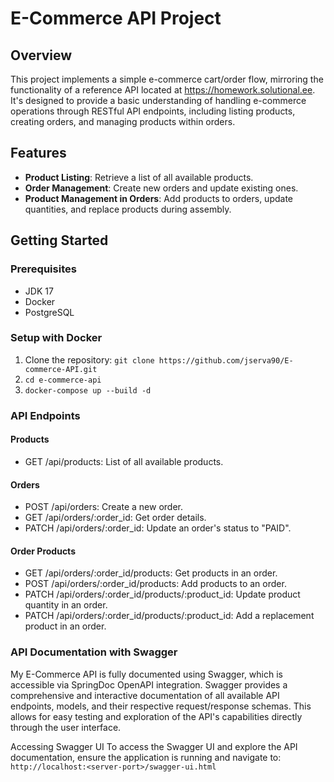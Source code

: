 # E-Commerce API Project

## Overview
This project implements a simple e-commerce cart/order flow, mirroring the functionality of a reference API located at https://homework.solutional.ee. It's designed to provide a basic understanding of handling e-commerce operations through RESTful API endpoints, including listing products, creating orders, and managing products within orders.

## Features
- **Product Listing**: Retrieve a list of all available products.
- **Order Management**: Create new orders and update existing ones.
- **Product Management in Orders**: Add products to orders, update quantities, and replace products during assembly.

## Getting Started

### Prerequisites
- JDK 17
- Docker
- PostgreSQL

### Setup with Docker
1. Clone the repository:
`git clone https://github.com/jserva90/E-commerce-API.git`
2. `cd e-commerce-api`
3. `docker-compose up --build -d`

### API Endpoints
#### Products
- GET /api/products: List of all available products.
#### Orders
- POST /api/orders: Create a new order.
- GET /api/orders/:order_id: Get order details.
- PATCH /api/orders/:order_id: Update an order's status to "PAID".
#### Order Products
- GET /api/orders/:order_id/products: Get products in an order.
- POST /api/orders/:order_id/products: Add products to an order.
- PATCH /api/orders/:order_id/products/:product_id: Update product quantity in an order.
- PATCH /api/orders/:order_id/products/:product_id: Add a replacement product in an order.
  
### API Documentation with Swagger
My E-Commerce API is fully documented using Swagger, which is accessible via SpringDoc OpenAPI integration. Swagger provides a comprehensive and interactive documentation of all available API endpoints, models, and their respective request/response schemas. This allows for easy testing and exploration of the API's capabilities directly through the user interface.

Accessing Swagger UI
To access the Swagger UI and explore the API documentation, ensure the application is running and navigate to:
`http://localhost:<server-port>/swagger-ui.html`